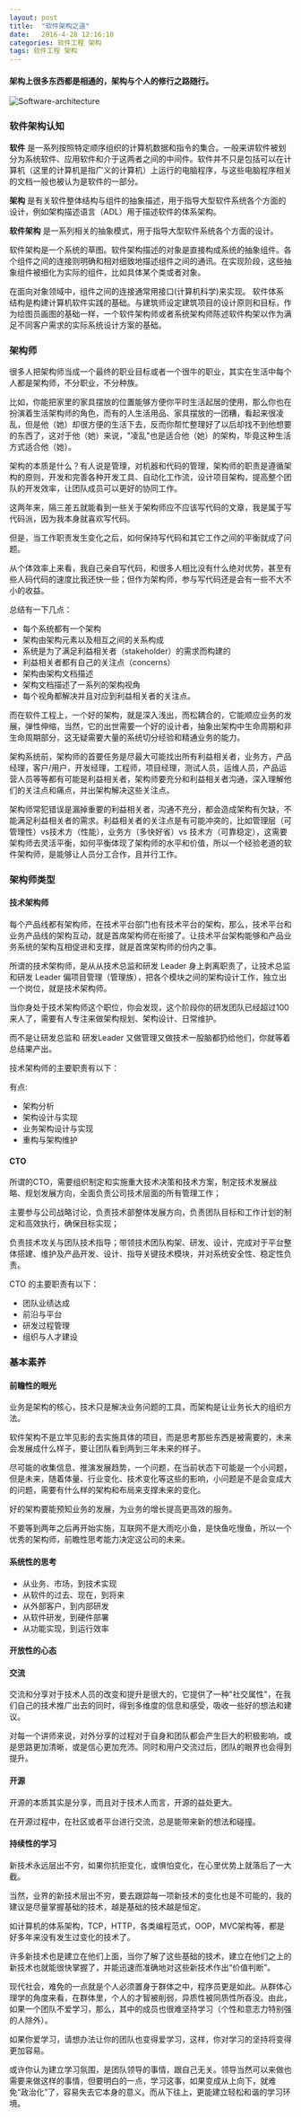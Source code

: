```yaml
---
layout: post
title:  "软件架构之道"
date:   2016-4-28 12:16:10
categories: 软件工程 架构 
tags: 软件工程 架构
---
```

#### 架构上很多东西都是相通的，架构与个人的修行之路随行。

![Software-architecture](https://i.imgur.com/k49uw2h.jpg)

### 软件架构认知

**软件** 是一系列按照特定顺序组织的计算机数据和指令的集合。一般来讲软件被划分为系统软件、应用软件和介于这两者之间的中间件。软件并不只是包括可以在计算机（这里的计算机是指广义的计算机）上运行的电脑程序，与这些电脑程序相关的文档一般也被认为是软件的一部分。

**架构** 是有关软件整体结构与组件的抽象描述，用于指导大型软件系统各个方面的设计，例如架构描述语言（ADL）用于描述软件的体系架构。

**软件架构** 是一系列相关的抽象模式，用于指导大型软件系统各个方面的设计。 


软件架构是一个系统的草图。软件架构描述的对象是直接构成系统的抽象组件。各个组件之间的连接则明确和相对细致地描述组件之间的通讯。在实现阶段，这些抽象组件被细化为实际的组件，比如具体某个类或者对象。

在面向对象领域中，组件之间的连接通常用接口(计算机科学)来实现。 软件体系结构是构建计算机软件实践的基础。与建筑师设定建筑项目的设计原则和目标，作为绘图员画图的基础一样，一个软件架构师或者系统架构师陈述软件构架以作为满足不同客户需求的实际系统设计方案的基础。

### 架构师

很多人把架构师当成一个最终的职业目标或者一个很牛的职业，其实在生活中每个人都是架构师，不分职业，不分种族。

比如，你能把家里的家具摆放的位置能够方便你平时生活起居的使用，那么你也在扮演着生活架构师的角色，而有的人生活用品、家具摆放的一团糟，看起来很凌乱，但是他（她）却很方便的生活下去，反而你帮忙整理好了以后却找不到他想要的东西了，这对于他（她）来说，"凌乱"也是适合他（她）的架构，毕竟这种生活方式适合他（她）。

架构的本质是什么？有人说是管理，对机器和代码的管理，架构师的职责是遵循架构的原则，开发和完善各种开发工具、自动化工作流，设计项目架构，提高整个团队的开发效率，让团队成员可以更好的协同工作。


这两年来，隔三差五就能看到一些关于架构师应不应该写代码的文章，我是属于写代码派，因为我本身就喜欢写代码。

但是，当工作职责发生变化之后，如何保持写代码和其它工作之间的平衡就成了问题。

从个体效率上来看，我自己亲自写代码，和很多人相比没有什么绝对优势，甚至有些人码代码的速度比我还快一些；但作为架构师，参与写代码还是会有一些不大不小的收益。

总结有一下几点：

- 每个系统都有一个架构
- 架构由架构元素以及相互之间的关系构成
- 系统是为了满足利益相关者（stakeholder）的需求而构建的
- 利益相关者都有自己的关注点（concerns）
- 架构由架构文档描述
- 架构文档描述了一系列的架构视角
- 每个视角都解决并且对应到利益相关者的关注点。


而在软件工程上，一个好的架构，就是深入浅出，而松耦合的，它能顺应业务的发展，弹性伸缩，当然，它的出世需要一个好的设计者，抽象出架构中生命周期和非生命周期部分，这无疑需要大量的系统切分经验和精通业务的能力。

架构系统前，架构师的首要任务是尽最大可能找出所有利益相关者，业务方，产品经理，客户/用户，开发经理，工程师，项目经理，测试人员，运维人员，产品运营人员等等都有可能是利益相关者，架构师要充分和利益相关者沟通，深入理解他们的关注点和痛点，并出架构解决这些关注点。

架构师常犯错误是漏掉重要的利益相关者，沟通不充分，都会造成架构有欠缺，不能满足利益相关者的需求。利益相关者的关注点是有可能冲突的，比如管理层（可管理性）vs技术方（性能），业务方（多快好省）vs 技术方（可靠稳定），这需要架构师去灵活平衡，如何平衡体现了架构师的水平和价值，所以一个经验老道的软件架构师，是能够让人员分工合作，且并行工作。

### 架构师类型

#### 技术架构师

每个产品线都有架构师，在技术平台部门也有技术平台的架构，那么，技术平台和业务产品线的架构互动，就是首席架构师在衔接了。让技术平台架构能够和产品业务系统的架构互相促进和支撑，就是首席架构师的份内之事。

所谓的技术架构师，是从从技术总监和研发 Leader 身上剥离职责了，让技术总监和研发 Leader 偏项目管理（管理族），把各个模块之间的架构设计工作，独立出一个岗位，就是技术架构师。

当你身处于技术架构师这个职位，你会发现，这个阶段你的研发团队已经超过100来人了，需要有人专注来做架构规划、架构设计、日常维护。

而不是让研发总监和 研发Leader 又做管理又做技术一股脑都扔给他们，你就等着总结果产出。


技术架构师的主要职责有以下：

有点:
- 架构分析
- 架构设计与实现
- 业务架构设计与实现
- 重构与架构维护


#### CTO

所谓的CTO，需要组织制定和实施重大技术决策和技术方案，制定技术发展战略、规划发展方向，全面负责公司技术层面的所有管理工作；

主要参与公司战略讨论，负责技术部整体发展方向，负责团队目标和工作计划的制定和高效执行，确保目标实现； 

负责技术攻关与团队技术指导；带领技术团队构架、研发、设计，完成对于平台整体搭建、维护及产品开发、设计、指导关键技术模块，并对系统安全性、稳定性负责。

CTO 的主要职责有以下：

- 团队业绩达成
- 前沿与平台
- 研发过程管理
- 组织与人才建设

### 基本素养

#### 前瞻性的眼光

业务是架构的核心，技术只是解决业务问题的工具，而架构是让业务长大的组织方法。

软件架构不是立竿见影的去实施具体的项目，而是思考那些东西是被需要的，未来会发展成什么样子，要让团队看到两到三年未来的样子。

尽可能的收集信息、推演发展趋势，一个问题，在当前状态下可能是一个小问题，但是未来，随着体量、行业变化、技术变化等这些的影响，小问题是不是会变成大的问题，需要有什么样的架构和布局来支撑未来的变化。

好的架构要能预知业务的发展，为业务的增长提高更高效的服务。

不要等到两年之后再开始实施，互联网不是大雨吃小鱼，是快鱼吃慢鱼，所以一个优秀的架构师，前瞻性思考能力决定这公司的未来。

#### 系统性的思考

- 从业务、市场，到技术实现
- 从软件的过去、现在，到将来
- 从外部客户，到内部研发
- 从软件研发，到硬件部署
- 从功能实现，到运行效率  

#### 开放性的心态

#### 交流

交流和分享对于技术人员的改变和提升是很大的，它提供了一种"社交属性"，在我们自己的技术推广出去的同时，得到多维度的信息和感受，吸收一些好的想法和建议。

对每一个讲师来说，对外分享的过程对于自身和团队都会产生巨大的积极影响，或是思路更加清晰，或是信心更加充沛。同时和用户交流过后，团队的眼界也会得到提升。

#### 开源

开源的本质其实是分享，而且对于技术人而言，开源的益处更大。

在开源过程中，在社区或者平台进行交流，总是能带来新的想法和碰撞。

#### 持续性的学习

新技术永远层出不穷，如果你抗拒变化，或惧怕变化，在心里优势上就落后了一大截。

当然，业界的新技术层出不穷，要去跟踪每一项新技术的变化也是不可能的，我的建议是尽量掌握基础的技术，越是基础的技术越是恒定。

如计算机的体系架构，TCP，HTTP，各类编程范式，OOP，MVC架构等，都是好多年来没有发生过变化的技术了。

许多新技术也是建立在他们上面，当你了解了这些基础的技术，建立在他们之上的新技术也就能很快掌握了，并能迅速而准确地对这些新技术作出“价值判断”。

现代社会，难免的一点就是个人必须置身于群体之中，程序员更是如此。从群体心理学的角度来看，在群体里，个人的才智被削弱，异质性被同质性所吞没。由此，如果一个团队不爱学习，那么，其中的成员也很难坚持学习（个性和意志力特别强的人除外）。

如果你爱学习，请想办法让你的团队也变得爱学习，这样，你对学习的坚持将变得更加容易。

或许你认为建立学习氛围，是团队领导的事情，跟自己无关。领导当然可以来做也需要来做这样的事情，但要明白的一点，学习这事，如果变成从上向下，就难免“政治化”了，容易失去它本身的意义。而从下往上，更能建立轻松和谐的学习环境。 